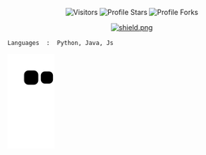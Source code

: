 <p align="center"><img src="https://gpvc.arturio.dev/Postevand" alt="Visitors"></a>
<img src="https://img.shields.io/badge/dynamic/json?&label=Total%20Stars&color=bb2527&style=flat&style=for-the-badge&query=%24.stars&url=https://api.github-star-counter.workers.dev/user/Postevand" alt="Profile Stars"></a>
<img src="https://img.shields.io/badge/dynamic/json?&label=Total%20Forks&color=bb2527&style=flat&style=for-the-badge&query=%24.forks&url=https://api.github-star-counter.workers.dev/user/Postevand" alt="Profile Forks"></a>
<p align="center"><a href="https://discord.gg/qveHUgf3wa" target="_blank"><img src="https://discordapp.com/api/guilds/1079152298581819513/widget.png?style=shield" alt="shield.png"></a></p></p>

```python
Languages  :  Python, Java, Js
```

<picture>
  <source media="(prefers-color-scheme: dark)" srcset="https://raw.githubusercontent.com/Postevand/Postevand/output/github-contribution-grid-snake-dark.svg">
  <source media="(prefers-color-scheme: light)" srcset="https://raw.githubusercontent.com/Postevand/Postevand/output/github-contribution-grid-snake.svg">
  <img alt="github contribution grid snake animation" src="https://raw.githubusercontent.com/Postevand/Postevand/output/github-contribution-grid-snake.svg">
</picture>
 

 
